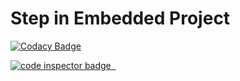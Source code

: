 # Step in Embedded Project

[![Codacy Badge](https://app.codacy.com/project/badge/Grade/914705ac5e604adf8affa6144538e09c)](https://www.codacy.com/gh/DasariTejaSai1/Stepin_Emb_c/dashboard?utm_source=github.com&amp;utm_medium=referral&amp;utm_content=DasariTejaSai1/Stepin_Emb_c&amp;utm_campaign=Badge_Grade)

<a href="https://frontend.code-inspector.com/public/user/github/DasariTejaSai1">
   <img src="https://code-inspector.com/public/badge/user/github/DasariTejaSai1?style=light" alt="code inspector badge" />
    <img scr="https://www.code-inspector.com/project/28910/score/svg" />
  <img scr="https://www.code-inspector.com/project/28910/status/svg" />
</a>
